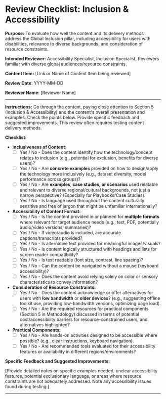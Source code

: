# Review Checklist: Inclusion & Accessibility

**Purpose:** To evaluate how well the content and its delivery methods address the Global Inclusion pillar, including accessibility for users with disabilities, relevance to diverse backgrounds, and consideration of resource constraints.

**Intended Reviewer:** Accessibility Specialist, Inclusion Specialist, Reviewers familiar with diverse global audiences/resource constraints.

**Content Item:** [Link or Name of Content Item being reviewed]

**Review Date:** YYYY-MM-DD

**Reviewer Name:** [Reviewer Name]

---

**Instructions:** Go through the content, paying close attention to Section 5 (Inclusion & Accessibility) and the content's overall presentation and examples. Check the points below. Provide specific feedback and suggested improvements. This review often requires testing content delivery methods.

**Checklist:**

* **Inclusiveness of Content:**
  * [ ] Yes / No - Does the content identify how the technology/concept relates to inclusion (e.g., potential for exclusion, benefits for diverse users)?
  * [ ] Yes / No - Are **concrete examples** provided on how to design/apply the technology more inclusively (e.g., dataset diversity, model performance across groups)?
  * [ ] Yes / No - Are **examples, case studies, or scenarios** used relatable and relevant to diverse regional/cultural backgrounds, not just a narrow perspective? (Especially for Playbooks/Case Studies).
  * [ ] Yes / No - Is language used throughout the content culturally sensitive and free of jargon that might be unfamiliar internationally?
* **Accessibility of Content Format:**
  * [ ] Yes / No - Is the content provided in or planned for **multiple formats** where relevant for target audience needs (e.g., text, PDF, potentially audio/video versions, summaries)?
  * [ ] Yes / No - If video/audio is included, are accurate captions/transcripts provided?
  * [ ] Yes / No - Is alternative text provided for meaningful images/visuals?
  * [ ] Yes / No - Is content logically structured with headings and lists for screen reader compatibility?
  * [ ] Yes / No - Is text readable (font size, contrast, line spacing)?
  * [ ] Yes / No - Can the content be navigated without a mouse (keyboard accessibility)?
  * [ ] Yes / No - Does the content avoid relying solely on color or sensory characteristics to convey information?
* **Consideration of Resource Constraints:**
  * [ ] Yes / No - Does the content acknowledge or offer alternatives for users with **low bandwidth** or **older devices**? (e.g., suggesting offline toolkit use, providing low-bandwidth versions, optimizing page load).
  * [ ] Yes / No - Are the required resources for practical components (Section 5 in Methodology) discussed in terms of potential cost/accessibility barriers for resource-constrained users, and alternatives highlighted?
* **Practical Components:**
  * [ ] Yes / No - Are hands-on activities designed to be accessible where possible? (e.g., clear instructions, keyboard navigation).
  * [ ] Yes / No - Are recommended tools evaluated for their accessibility features or availability in different regions/environments?

**Specific Feedback and Suggested Improvements:**

[Provide detailed notes on specific examples needed, unclear accessibility features, potential exclusionary language, or areas where resource constraints are not adequately addressed. Note any accessibility issues found during testing.]

---
